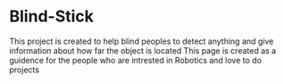 # Blind-Stick
This project is created to help blind peoples to detect anything and give information about how far the object is located
This page is created as a guidence for the people who are intrested in Robotics and love to do projects
